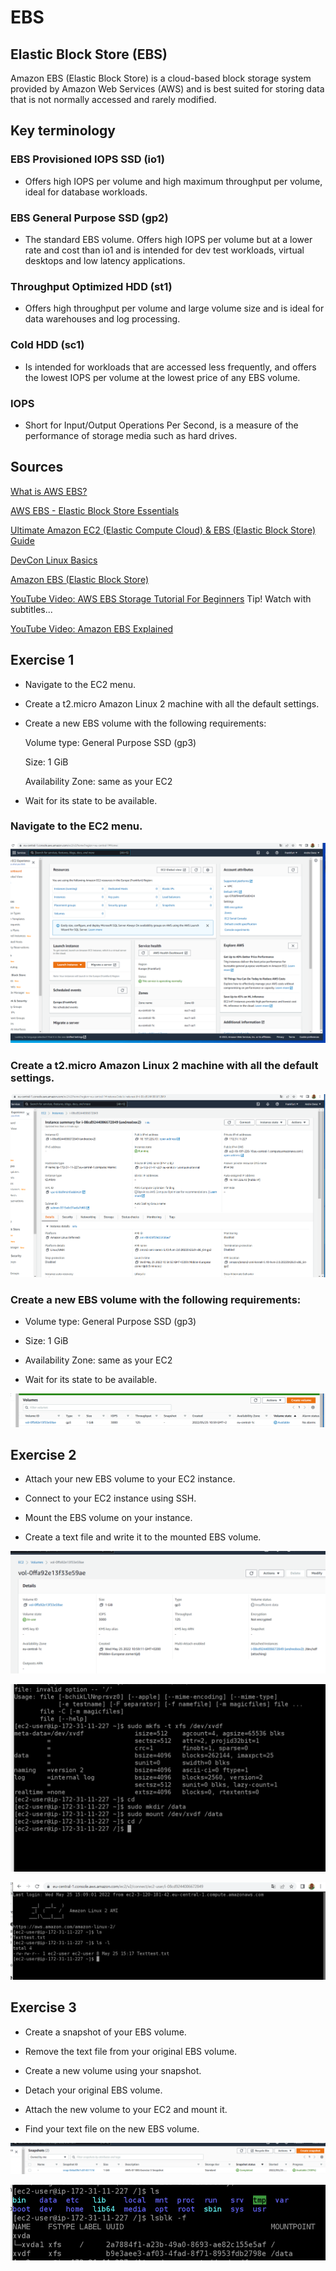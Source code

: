 # EBS

## Elastic Block Store (EBS)

Amazon EBS (Elastic Block Store) is a cloud-based block storage system provided by Amazon Web Services (AWS) and is best suited for storing data that is not normally accessed and rarely modified.

## Key terminology

### EBS Provisioned IOPS SSD (io1) 
- Offers high IOPS per volume and high maximum throughput per volume, ideal for database workloads.

### EBS General Purpose SSD (gp2) 
- The standard EBS volume. Offers high IOPS per volume but at a lower rate and cost than io1 and is intended for dev test workloads, virtual desktops and low latency applications.

### Throughput Optimized HDD (st1) 
- Offers high throughput per volume and large volume size and is ideal for data warehouses and log processing.

### Cold HDD (sc1) 
- Is intended for workloads that are accessed less frequently, and offers the lowest IOPS per volume at the lowest price of any EBS volume.

### IOPS 
- Short for Input/Output Operations Per Second, is a measure of the performance of storage media such as hard drives.

## Sources

[What is AWS EBS?](https://intellipaat.com/blog/what-is-aws-ebs-in-amazon/)

[AWS EBS - Elastic Block Store Essentials](https://www.w3schools.com/aws/aws_cloudessentials_awsebs.php)

[Ultimate Amazon EC2 (Elastic Compute Cloud) & EBS (Elastic Block Store) Guide](https://letmetechyou.com/ultimate-amazon-ec2-elastic-compute-cloud-ebs-elastic-block-store-guide/)

[DevCon Linux Basics](https://devconnected.com/category/linux-administration/basics/)

[Amazon EBS (Elastic Block Store)](https://www.computerweekly.com/de/definition/Amazon-EBS-Elastic-Block-Store#:~:text=Amazon%20Elastic%20Block%20Store%20ist,die%20Speicherung%20persistenter%20Daten%20eignet.)

[YouTube Video: AWS EBS Storage Tutorial For Beginners](https://www.youtube.com/watch?v=j_hiz9-kbeY)
Tip! Watch with
subtitles...

[YouTube Video: Amazon EBS Explained](https://www.youtube.com/watch?v=_edxeLGnJpg)


## Exercise 1
- Navigate to the EC2 menu.

- Create a t2.micro Amazon Linux 2 machine with all the default settings.

- Create a new EBS volume with the following requirements:

  Volume type: General Purpose SSD (gp3)

  Size: 1 GiB

  Availability Zone: same as your EC2


- Wait for its state to be available.

  
### Navigate to the EC2 menu.
![Navigate](../00_includes/AWS-07%20EBS/Exercise-1-1-Navigate.PNG)

### Create a t2.micro Amazon Linux 2 machine with all the default settings.

![Create a t2.micro](../00_includes/AWS-07%20EBS/Exercise-1-2-Create-a-t2.micro.PNG)

### Create a new EBS volume with the following requirements:
- Volume type: General Purpose SSD (gp3)

- Size: 1 GiB

-  Availability Zone: same as your EC2

- Wait for its state to be available.

![Create EBS en wait for the state](../00_includes/AWS-07%20EBS/Exercise-1-3en4-Create-a-new-EBS.PNG)



## Exercise 2
- Attach your new EBS volume to your EC2 instance.

- Connect to your EC2 instance using SSH.

- Mount the EBS volume on your instance.

- Create a text file and write it to the mounted EBS volume.



![Attach your new EBS](../00_includes/AWS-07%20EBS/Exercise-2-1-Attache-your-new-EBS-volume.PNG)

![Connt-Mout](../00_includes/AWS-07%20EBS/Exercise-2-2-3.PNG)

![TXT](../00_includes/AWS-07%20EBS/Knipsel.PNG)



## Exercise 3
- Create a snapshot of your EBS volume.

- Remove the text file from your original EBS volume.

- Create a new volume using your snapshot.

- Detach your original EBS volume.

- Attach the new volume to your EC2 and mount it.

- Find your text file on the new EBS volume.

![Snapshot](../00_includes/AWS-07%20EBS/Knipsel3.PNG)

![Mountpoint](../00_includes/AWS-07%20EBS/Knipsel2.PNG)

